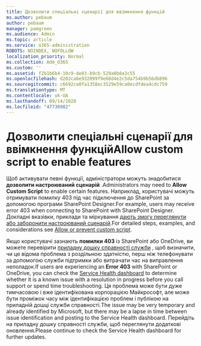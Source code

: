 ```yaml
---
title: Дозволити спеціальні сценарії для ввімкнення функцій
ms.author: pebaum
author: pebaum
manager: pamgreen
ms.audience: Admin
ms.topic: article
ms.service: o365-administration
ROBOTS: NOINDEX, NOFOLLOW
localization_priority: Normal
ms.collection: Adm_O365
ms.custom: ''
ms.assetid: f2b1b6b4-10c9-4e83-b9cb-529a0b8a3c55
ms.openlocfilehash: d202ca6e932099f9e68d4e2c5da754b9b56db896
ms.sourcegitcommit: c6692ce0fa1358ec3529e59ca0ecdfdea4cdc759
ms.translationtype: MT
ms.contentlocale: uk-UA
ms.lasthandoff: 09/14/2020
ms.locfileid: "47738982"
---
```

# <a name="allow-custom-script-to-enable-features"></a><span data-ttu-id="1f58c-102">Дозволити спеціальні сценарії для ввімкнення функцій</span><span class="sxs-lookup"><span data-stu-id="1f58c-102">Allow custom script to enable features</span></span>

<span data-ttu-id="1f58c-103">Щоб активувати певні функції, адміністратори можуть знадобитися **дозволити настроюваний сценарій** .</span><span class="sxs-lookup"><span data-stu-id="1f58c-103">Administrators may need to **Allow Custom Script** to enable certain features.</span></span> <span data-ttu-id="1f58c-104">Наприклад, користувачі можуть отримувати помилку 403 під час підключення до SharePoint за допомогою програми SharePoint Designer.</span><span class="sxs-lookup"><span data-stu-id="1f58c-104">For example, users may receive error 403 when connecting to SharePoint with SharePoint Designer.</span></span> <span data-ttu-id="1f58c-105">Докладні вказівки, приклади та міркування [дають змогу переглянути або заборонити настроюваний сценарій](https://docs.microsoft.com/sharepoint/allow-or-prevent-custom-script).</span><span class="sxs-lookup"><span data-stu-id="1f58c-105">For detailed steps, examples, and considerations see [Allow or prevent custom script](https://docs.microsoft.com/sharepoint/allow-or-prevent-custom-script).</span></span>

<span data-ttu-id="1f58c-106">Якщо користувачі зазнають **помилки 403** із SharePoint або OneDrive, ви можете перевірити [приладну дошку справності служби](https://admin.microsoft.com/AdminPortal/Home#/servicehealth) , щоб визначити, чи це відома проблема з роздільною здатністю, перш ніж телефонувати за допомогою служби підтримки або витрачати час на виправлення неполадок.</span><span class="sxs-lookup"><span data-stu-id="1f58c-106">If users are experiencing an **Error 403** with SharePoint or OneDrive, you can check the [Service Health dashboard](https://admin.microsoft.com/AdminPortal/Home#/servicehealth) to determine whether it is a known issue with a resolution in progress before you call support or spend time troubleshooting.</span></span> <span data-ttu-id="1f58c-107">Ця проблема може бути дуже тимчасовою і вже ідентифікована корпорацією Майкрософт, але може бути проміжок часу між ідентифікацією проблем і публікою на приладній дошці служби справності.</span><span class="sxs-lookup"><span data-stu-id="1f58c-107">The issue may be very temporary and already identified by Microsoft, but there may be a lapse in time between issue identification and posting to the Service Health dashboard.</span></span> <span data-ttu-id="1f58c-108">Перейдіть на приладну дошку справності служби, щоб переглянути додаткові оновлення.</span><span class="sxs-lookup"><span data-stu-id="1f58c-108">Please continue to check the Service Health dashboard for further updates.</span></span>


